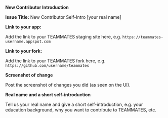 **New Contributor Introduction**

**Issue Title:** New Contributor Self-Intro [your real name]

**Link to your app:**

Add the link to your TEAMMATES staging site here, e.g. `https://teammates-username.appspot.com`

**Link to your fork:**

Add the link to your TEAMMATES fork here, e.g. `https://github.com/username/teammates`

**Screenshot of change**

Post the screenshot of changes you did (as seen on the UI).

**Real name and a short self-introduction**

Tell us your real name and give a short self-introduction, e.g. your education background, why you want to contribute to TEAMMATES, etc.
